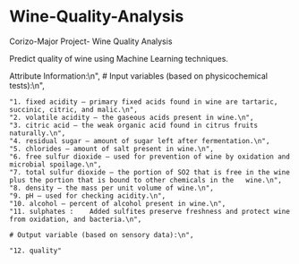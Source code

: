 # Wine-Quality-Analysis
Corizo-Major Project- Wine Quality Analysis 

Predict quality of wine using Machine Learning techniques.

Attribute Information:\n",
    # Input variables (based on physicochemical tests):\n",
    
    "1. fixed acidity — primary fixed acids found in wine are tartaric, succinic, citric, and malic.\n",
    "2. volatile acidity — the gaseous acids present in wine.\n",
    "3. citric acid — the weak organic acid found in citrus fruits naturally.\n",
    "4. residual sugar — amount of sugar left after fermentation.\n",
    "5. chlorides — amount of salt present in wine.\n",
    "6. free sulfur dioxide — used for prevention of wine by oxidation and microbial spoilage.\n",
    "7. total sulfur dioxide — the portion of SO2 that is free in the wine plus the portion that is bound to other chemicals in the   wine.\n",
    "8. density — the mass per unit volume of wine.\n",
    "9. pH — used for checking acidity.\n",
    "10. alcohol — percent of alcohol present in wine.\n",
    "11. sulphates :    Added sulfites preserve freshness and protect wine from oxidation, and bacteria.\n",
    
    # Output variable (based on sensory data):\n",
    
    "12. quality"
